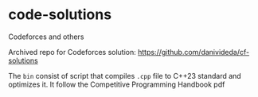 # code-solutions
Codeforces and others

Archived repo for Codeforces solution: https://github.com/danivideda/cf-solutions

The `bin` consist of script that compiles `.cpp` file to C++23 standard and optimizes it. It follow the Competitive Programming Handbook pdf
